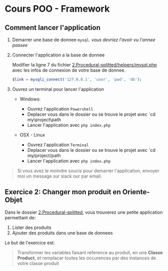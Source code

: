 # Cours POO - Framework

## Comment lancer l'application

1. Demarrer une base de donnee `mysql`. *vous devriez l'avoir vu l'annee passee*

2. Connecter l'application a la base de donnee
    
    Modifier la ligne 7 du fichier [2.Procedural-splitted/helpers/mysql.php](./2.Procedural-splitted/helpers/mysql.php) avec les infos de connexion de votre base de donnee.


    ```php 
    $link = mysqli_connect('127.0.0.1', 'user', 'pwd', 'db');
    ```

3. Ouvrez un terminal pour lancer l'application

    - Windows: 
        - Ouvrez l'application `Powershell`
        - Deplacer vous dans le dossier ou se trouve le projet avec `cd my\project\path
        - Lancer l'application avec `php index.php`

    - OSX - Linux
        - Ouvrez l'application `Terminal`
        - Deplacer vous dans le dossier ou se trouve le projet avec `cd my/project/path
        - Lancer l'application avec `php index.php`

> Si vous avez le moindre soucis pour demarrer l'application, envoyer moi un message sur slack our par email.

## Exercice 2: Changer mon produit en Oriente-Objet

Dans le dossier [2.Procedural-splitted](./2.Procedural-splitted), vous trouverez une petite application permettant de:

1. Lister des produits
2. Ajouter des produits dans une base de donnees

Le but de l'exercice est:

> Transformer les variables faisant reference au produit, en une **Classe Product**, et remplacer toutes les occurences par des instances de votre classe produit 

